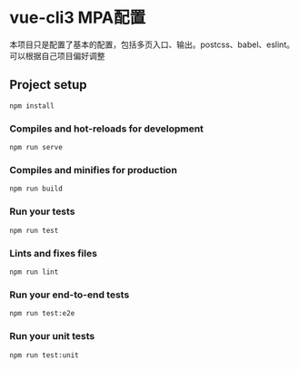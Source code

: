 # vue-cli3 MPA配置
本项目只是配置了基本的配置，包括多页入口、输出。postcss、babel、eslint。 
可以根据自己项目偏好调整

## Project setup
```
npm install
```

### Compiles and hot-reloads for development
```
npm run serve
```

### Compiles and minifies for production
```
npm run build
```

### Run your tests
```
npm run test
```

### Lints and fixes files
```
npm run lint
```

### Run your end-to-end tests
```
npm run test:e2e
```

### Run your unit tests
```
npm run test:unit
```
